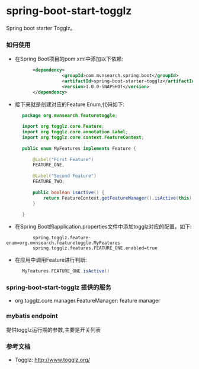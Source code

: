 spring-boot-start-togglz
===================================
Spring boot starter Togglz。

### 如何使用

* 在Spring Boot项目的pom.xml中添加以下依赖:
```xml
          <dependency>
                     <groupId>com.mvnsearch.spring.boot</groupId>
                     <artifactId>spring-boot-starter-togglz</artifactId>
                     <version>1.0.0-SNAPSHOT</version>
          </dependency>
```
* 接下来就是创建对应的Feature Enum,代码如下: 

```java
      package org.mvnsearch.featuretoggle;
      
      import org.togglz.core.Feature;
      import org.togglz.core.annotation.Label;
      import org.togglz.core.context.FeatureContext;
      
      public enum MyFeatures implements Feature {
      
          @Label("First Feature")
          FEATURE_ONE,
      
          @Label("Second Feature")
          FEATURE_TWO;
      
          public boolean isActive() {
              return FeatureContext.getFeatureManager().isActive(this);
          }
      
      }

```
* 在Spring Boot的application.properties文件中添加togglz对应的配置，如下:
```properties                    
          spring.togglz.feature-enum=org.mvnsearch.featuretoggle.MyFeatures
          spring.togglz.features.FEATURE_ONE.enabled=true
```
* 在应用中调用Feature进行判断: 

```groovy
      MyFeatures.FEATURE_ONE.isActive()
```

### spring-boot-start-togglz 提供的服务

* org.togglz.core.manager.FeatureManager: feature manager

### mybatis endpoint
提供togglz运行期的参数,主要是开关列表

### 参考文档

* Togglz: http://www.togglz.org/

